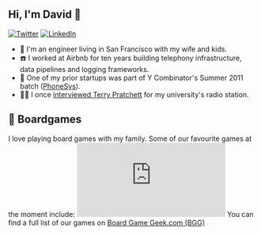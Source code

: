 ## Hi, I'm David 🐬
[![Twitter](https://img.shields.io/badge/Twitter-%40ddol-58a1f2.svg)](https://twitter.com/ddol)
[![LinkedIn](https://img.shields.io/badge/Linked-in-0c66c3.svg)](https://www.linkedin.com/in/david-dolphin/)

* 🏡 I'm an engineer living in San Francisco with my wife and kids.
* ☎️ I worked at Airbnb for ten years building telephony infrastructure, data pipelines and logging frameworks.
* 🚀 One of my prior startups was part of Y Combinator's Summer 2011 batch ([PhoneSys](https://www.ycombinator.com/companies/phonesys)).
* 🧙‍♀️ I once [interviewed Terry Pratchett](https://web.archive.org/web/20120423234156/http://ian.ie/521/terry-pratchett/) for my university's radio station.

## 🎲 Boardgames
I love playing board games with my family. Some of our favourite games at the moment include:
[![Our favorite board games](https://boardgamegeek.com/jswidget.php?username=ddol&text=none&images=medium&numitems=10&show=top10&imagepos=center&inline=1&domains%5B%5D=boardgame&imagewidget=1)](https://boardgamegeek.com/collection/user/ddol?sort=rating&sortdir=desc&rankobjectid=1&rankobjecttype=subtype&columns=title%7Cstatus%7Cversion%7Crating%7Cbggrating%7Cplays%7Ccomment%7Ccommands&geekranks=Board%20Game%20Rank&own=1&objecttype=thing&ff=1&subtype=boardgame)
You can find a full list of our games on [Board Game Geek.com (BGG)](https://boardgamegeek.com/collection/user/ddol?sort=rating&sortdir=desc&rankobjecttype=subtype&rankobjectid=1&columns=title%7Cstatus%7Cversion%7Crating%7Cbggrating%7Cplays%7Ccomment%7Ccommands&geekranks=Board%20Game%20Rank&own=1&objecttype=thing&ff=1&subtype=boardgame)
